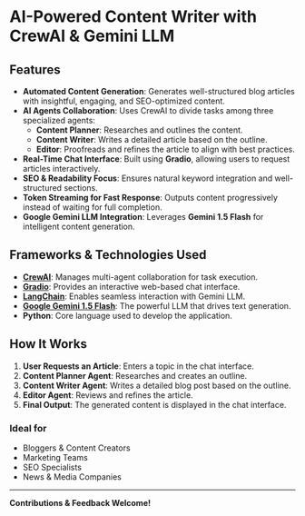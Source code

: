 # AI-Powered Content Writer with CrewAI & Gemini LLM

## Features
- **Automated Content Generation**: Generates well-structured blog articles with insightful, engaging, and SEO-optimized content.
- **AI Agents Collaboration**: Uses CrewAI to divide tasks among three specialized agents:
  - **Content Planner**: Researches and outlines the content.
  - **Content Writer**: Writes a detailed article based on the outline.
  - **Editor**: Proofreads and refines the article to align with best practices.
- **Real-Time Chat Interface**: Built using **Gradio**, allowing users to request articles interactively.
- **SEO & Readability Focus**: Ensures natural keyword integration and well-structured sections.
- **Token Streaming for Fast Response**: Outputs content progressively instead of waiting for full completion.
- **Google Gemini LLM Integration**: Leverages **Gemini 1.5 Flash** for intelligent content generation.

## Frameworks & Technologies Used
- **[CrewAI](https://github.com/joaomdmoura/crewAI)**: Manages multi-agent collaboration for task execution.
- **[Gradio](https://www.gradio.app/)**: Provides an interactive web-based chat interface.
- **[LangChain](https://www.langchain.com/)**: Enables seamless interaction with Gemini LLM.
- **[Google Gemini 1.5 Flash](https://ai.google.dev/)**: The powerful LLM that drives text generation.
- **Python**: Core language used to develop the application.

## How It Works
1. **User Requests an Article**: Enters a topic in the chat interface.
2. **Content Planner Agent**: Researches and creates an outline.
3. **Content Writer Agent**: Writes a detailed blog post based on the outline.
4. **Editor Agent**: Reviews and refines the article.
5. **Final Output**: The generated content is displayed in the chat interface.

### Ideal for
- Bloggers & Content Creators 
- Marketing Teams 
- SEO Specialists 
- News & Media Companies 

---
**Contributions & Feedback Welcome!** 

